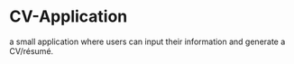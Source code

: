 # CV-Application
a small application where users can input their information and generate a CV/résumé.
